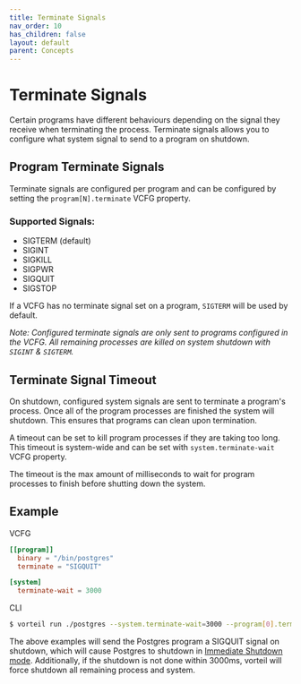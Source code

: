 ```yaml
---
title: Terminate Signals
nav_order: 10
has_children: false
layout: default
parent: Concepts
---
```


# Terminate Signals
Certain programs have different behaviours depending on the signal they receive when terminating the process. Terminate signals allows you to configure what system signal to send to a program on shutdown.

## Program Terminate Signals
Terminate signals are configured per program and can be configured by setting the `program[N].terminate` VCFG property.

### Supported Signals:
- SIGTERM (default)
- SIGINT
- SIGKILL
- SIGPWR
- SIGQUIT
- SIGSTOP

If a VCFG has no terminate signal set on a program, `SIGTERM` will be used by default.

*Note: Configured terminate signals are only sent to programs configured in the VCFG. All remaining processes are killed on system shutdown with `SIGINT` & `SIGTERM`.*

## Terminate Signal Timeout

On shutdown, configured system signals are sent to terminate a program's process. Once all of the program processes are finished the system will shutdown. This ensures that programs can clean upon termination. 

A timeout can be set to kill program processes if they are taking too long. This timeout is system-wide and can be set with `system.terminate-wait` VCFG property. 

The timeout is the max amount of milliseconds to wait for program processes to finish before shutting down the system.


## Example
VCFG

```toml
[[program]]
  binary = "/bin/postgres"
  terminate = "SIGQUIT"

[system]
  terminate-wait = 3000
```

CLI

```sh
$ vorteil run ./postgres --system.terminate-wait=3000 --program[0].terminate=SIGQUIT
```

The above examples will send the Postgres program a SIGQUIT signal on shutdown, which will cause Postgres to shutdown in [Immediate Shutdown mode](https://www.postgresql.org/docs/9.5/server-shutdown.html).
Additionally, if the shutdown is not done within 3000ms, vorteil will force shutdown all remaining process and system.
